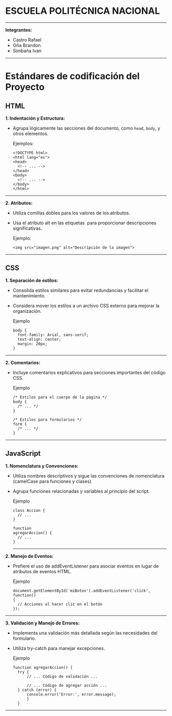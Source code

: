 # ESCUELA POLITÉCNICA NACIONAL

---

**Integrantes:**

- Castro Rafael
- Oña Brandon
- Simbaña Ivan

---

# Estándares de codificación del Proyecto

## HTML

**1. Indentación y Estructura:**

- Agrupa lógicamente las secciones del documento, como `head`, `body`, y otros elementos.

  Ejemplos:

  ```
  <!DOCTYPE html>
  <html lang="es">
  <head>
    <!-- ... -->
  </head>
  <body>
    <!-- ... -->
  </body>
  </html>
  ```

---
**2. Atributos:**

- Utiliza comillas dobles para los valores de los atributos.
- Usa el atributo alt en las etiquetas <img> para proporcionar descripciones significativas.

  Ejemplo:

  ```
  <img src="imagen.png" alt="Descripción de la imagen">

  ```
---
## CSS

**1. Separación de estilos:**

- Consolida estilos similares para evitar redundancias y facilitar el mantenimiento.
- Considera mover los estilos a un archivo CSS externo para mejorar la organización.

  Ejemplo

  ```
  body {
    font-family: Arial, sans-serif;
    text-align: center;
    margin: 20px;
  }
  ```

---

**2. Comentarios:**

- Incluye comentarios explicativos para secciones importantes del código CSS.
  
  Ejemplo
  ```
  /* Estilos para el cuerpo de la página */
  body {
    /* ... */
  }

  /* Estilos para formularios */
  form {
    /* ... */
  }
  ```
---
## JavaScript

**1. Nomenclatura y Convenciones:**

- Utiliza nombres descriptivos y sigue las convenciones de nomenclatura (camelCase para funciones y clases).
- Agrupa funciones relacionadas y variables al principio del script.

  Ejemplo
  ```
  class Accion {
    // ...
  }

  function 
  agregarAccion() {
    // ...
  }
  ```
  ---

**2. Manejo de Eventos:**

- Prefiere el uso de addEventListener para asociar eventos en lugar de atributos de eventos HTML.

  Ejemplo
  ```
  document.getElementById('miBoton').addEventListener('click', function() 
  {
    // Acciones al hacer clic en el botón
  });
  ```
 ---

**3. Validación y Manejo de Errores:**

- Implementa una validación más detallada según las necesidades del formulario.
- Utiliza try-catch para manejar excepciones.

  Ejemplo

  ```
  function agregarAccion() {
    try {
        // ... Código de validación ...

        // ... Código de agregar acción ...
    } catch (error) {
        console.error('Error:', error.message);
        }
    }
  ```
 ---
